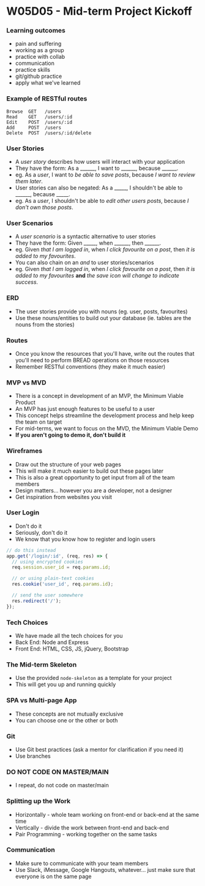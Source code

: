 # W05D05 - Mid-term Project Kickoff

### Learning outcomes
* pain and suffering
* working as a group
* practice with collab
* communication
* practice skills
* git/github practice
* apply what we've learned

### Example of RESTful routes

```
Browse  GET   /users
Read    GET   /users/:id
Edit    POST  /users/:id
Add     POST  /users
Delete  POST  /users/:id/delete
```

### User Stories
- A _user story_ describes how users will interact with your application
- They have the form: As a ______, I want to ______, because ______.
- eg. As a _user_, I want to _be able to save posts_, because _I want to review them later_.
- User stories can also be negated: As a _____, I shouldn't be able to ______, because _____.
- eg. As a _user_, I shouldn't be able to _edit other users posts_, because _I don't own those posts_.

### User Scenarios
- A _user scenario_ is a syntactic alternative to user stories
- They have the form: Given _____, when ______, then ______.
- eg. Given _that I am logged in_, when _I click favourite on a post_, then _it is added to my favourites_.
- You can also chain on an _and_ to user stories/scenarios
- eg. Given _that I am logged in_, when _I click favourite on a post_, then _it is added to my favourites_ **and** _the save icon will change to indicate success_.

### ERD
- The user stories provide you with nouns (eg. user, posts, favourites)
- Use these nouns/entities to build out your database (ie. tables are the nouns from the stories)

### Routes
- Once you know the resources that you'll have, write out the routes that you'll need to perform BREAD operations on those resources
- Remember RESTful conventions (they make it much easier)

### MVP vs MVD
- There is a concept in development of an MVP, the Minimum Viable Product
- An MVP has just enough features to be useful to a user
- This concept helps streamline the development process and help keep the team on target
- For mid-terms, we want to focus on the MVD, the Minimum Viable Demo
- **If you aren't going to demo it, don't build it**

### Wireframes
- Draw out the structure of your web pages
- This will make it much easier to build out these pages later
- This is also a great opportunity to get input from all of the team members
- Design matters... however you are a developer, not a designer
- Get inspiration from websites you visit

### User Login
- Don't do it
- Seriously, don't do it
- We know that you know how to register and login users

```js
// do this instead
app.get('/login/:id', (req, res) => {
  // using encrypted cookies
  req.session.user_id = req.params.id;

  // or using plain-text cookies
  res.cookie('user_id', req.params.id);

  // send the user somewhere
  res.redirect('/');
});
```

### Tech Choices
- We have made all the tech choices for you
- Back End: Node and Express
- Front End: HTML, CSS, JS, jQuery, Bootstrap

### The Mid-term Skeleton
- Use the provided `node-skeleton` as a template for your project
- This will get you up and running quickly

### SPA vs Multi-page App
- These concepts are not mutually exclusive
- You can choose one or the other or both

### Git
- Use Git best practices (ask a mentor for clarification if you need it)
- Use branches

### DO NOT CODE ON MASTER/MAIN
- I repeat, do not code on master/main

### Splitting up the Work
- Horizontally - whole team working on front-end or back-end at the same time
- Vertically - divide the work between front-end and back-end
- Pair Programming - working together on the same tasks

### Communication
- Make sure to communicate with your team members
- Use Slack, iMessage, Google Hangouts, whatever... just make sure that everyone is on the same page
